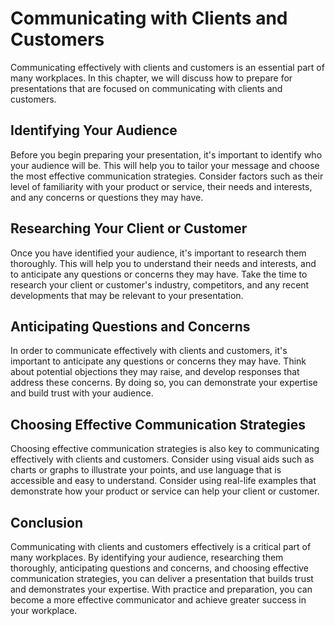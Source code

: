 Communicating with Clients and Customers
===================================================================================================

Communicating effectively with clients and customers is an essential part of many workplaces. In this chapter, we will discuss how to prepare for presentations that are focused on communicating with clients and customers.

Identifying Your Audience
-------------------------

Before you begin preparing your presentation, it's important to identify who your audience will be. This will help you to tailor your message and choose the most effective communication strategies. Consider factors such as their level of familiarity with your product or service, their needs and interests, and any concerns or questions they may have.

Researching Your Client or Customer
-----------------------------------

Once you have identified your audience, it's important to research them thoroughly. This will help you to understand their needs and interests, and to anticipate any questions or concerns they may have. Take the time to research your client or customer's industry, competitors, and any recent developments that may be relevant to your presentation.

Anticipating Questions and Concerns
-----------------------------------

In order to communicate effectively with clients and customers, it's important to anticipate any questions or concerns they may have. Think about potential objections they may raise, and develop responses that address these concerns. By doing so, you can demonstrate your expertise and build trust with your audience.

Choosing Effective Communication Strategies
-------------------------------------------

Choosing effective communication strategies is also key to communicating effectively with clients and customers. Consider using visual aids such as charts or graphs to illustrate your points, and use language that is accessible and easy to understand. Consider using real-life examples that demonstrate how your product or service can help your client or customer.

Conclusion
----------

Communicating with clients and customers effectively is a critical part of many workplaces. By identifying your audience, researching them thoroughly, anticipating questions and concerns, and choosing effective communication strategies, you can deliver a presentation that builds trust and demonstrates your expertise. With practice and preparation, you can become a more effective communicator and achieve greater success in your workplace.
